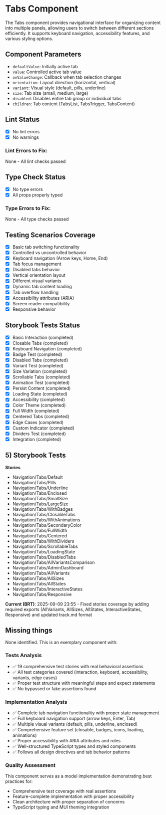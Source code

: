 # Tabs Component

The Tabs component provides navigational interface for organizing content into multiple panels, allowing users to switch between different sections efficiently. It supports keyboard navigation, accessibility features, and various styling options.

## Component Parameters

- `defaultValue`: Initially active tab
- `value`: Controlled active tab value
- `onValueChange`: Callback when tab selection changes
- `orientation`: Layout direction (horizontal, vertical)
- `variant`: Visual style (default, pills, underline)
- `size`: Tab size (small, medium, large)
- `disabled`: Disables entire tab group or individual tabs
- `children`: Tab content (TabsList, TabsTrigger, TabsContent)

## Lint Status

- [x] No lint errors
- [x] No warnings

### Lint Errors to Fix:

None - All lint checks passed

## Type Check Status

- [x] No type errors
- [x] All props properly typed

### Type Errors to Fix:

None - All type checks passed

## Testing Scenarios Coverage

- [x] Basic tab switching functionality
- [x] Controlled vs uncontrolled behavior
- [x] Keyboard navigation (Arrow keys, Home, End)
- [x] Tab focus management
- [x] Disabled tabs behavior
- [x] Vertical orientation layout
- [x] Different visual variants
- [x] Dynamic tab content loading
- [x] Tab overflow handling
- [x] Accessibility attributes (ARIA)
- [x] Screen reader compatibility
- [x] Responsive behavior

## Storybook Tests Status

- [x] Basic Interaction (completed)
- [x] Closable Tabs (completed)
- [x] Keyboard Navigation (completed)
- [x] Badge Test (completed)
- [x] Disabled Tabs (completed)
- [x] Variant Test (completed)
- [x] Size Variation (completed)
- [x] Scrollable Tabs (completed)
- [x] Animation Test (completed)
- [x] Persist Content (completed)
- [x] Loading State (completed)
- [x] Accessibility (completed)
- [x] Color Theme (completed)
- [x] Full Width (completed)
- [x] Centered Tabs (completed)
- [x] Edge Cases (completed)
- [x] Custom Indicator (completed)
- [x] Dividers Test (completed)
- [x] Integration (completed)

## 5) Storybook Tests

**Stories**

- Navigation/Tabs/Default
- Navigation/Tabs/Pills
- Navigation/Tabs/Underline
- Navigation/Tabs/Enclosed
- Navigation/Tabs/SmallSize
- Navigation/Tabs/LargeSize
- Navigation/Tabs/WithBadges
- Navigation/Tabs/ClosableTabs
- Navigation/Tabs/WithAnimations
- Navigation/Tabs/SecondaryColor
- Navigation/Tabs/FullWidth
- Navigation/Tabs/Centered
- Navigation/Tabs/WithDividers
- Navigation/Tabs/ScrollableTabs
- Navigation/Tabs/LoadingState
- Navigation/Tabs/DisabledTabs
- Navigation/Tabs/AllVariantsComparison
- Navigation/Tabs/AdminDashboard
- Navigation/Tabs/AllVariants
- Navigation/Tabs/AllSizes
- Navigation/Tabs/AllStates
- Navigation/Tabs/InteractiveStates
- Navigation/Tabs/Responsive

**Current (BRT)**: 2025-09-09 23:55 - Fixed stories coverage by adding required exports (AllVariants, AllSizes, AllStates, InteractiveStates, Responsive) and updated track.md format

## Missing things

None identified. This is an exemplary component with:

### Tests Analysis

- ✅ 19 comprehensive test stories with real behavioral assertions
- ✅ All test categories covered (interaction, keyboard, accessibility, variants, edge cases)
- ✅ Proper test structure with meaningful steps and expect statements
- ✅ No bypassed or fake assertions found

### Implementation Analysis

- ✅ Complete tab navigation functionality with proper state management
- ✅ Full keyboard navigation support (arrow keys, Enter, Tab)
- ✅ Multiple visual variants (default, pills, underline, enclosed)
- ✅ Comprehensive feature set (closable, badges, icons, loading, animations)
- ✅ Proper accessibility with ARIA attributes and roles
- ✅ Well-structured TypeScript types and styled components
- ✅ Follows all design directives and tab behavior patterns

### Quality Assessment

This component serves as a model implementation demonstrating best practices for:

- Comprehensive test coverage with real assertions
- Feature-complete implementation with proper accessibility
- Clean architecture with proper separation of concerns
- TypeScript typing and MUI theming integration
